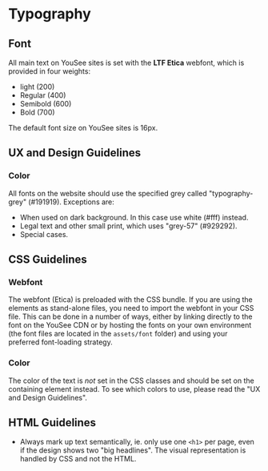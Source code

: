 # Typography
## Font
All main text on YouSee sites is set with the **LTF Etica** webfont, which is provided in four weights:
* light (200)
* Regular (400)
* Semibold (600)
* Bold (700)

The default font size on YouSee sites is 16px.

## UX and Design Guidelines
### Color
All fonts on the website should use the specified grey called "typography-grey" (#191919). Exceptions are:
- When used on dark background. In this case use white (#fff) instead.
- Legal text and other small print, which uses "grey-57" (#929292).
- Special cases.

## CSS Guidelines
### Webfont
The webfont (Etica) is preloaded with the CSS bundle.
If you are using the elements as stand-alone files, you need to import the webfont in your CSS file. This can be done in a number of ways, either by linking directly to the font on the YouSee CDN or by hosting the fonts on your own environment (the font files are located in the `assets/font` folder) and using your preferred font-loading strategy.

### Color
The color of the text is _not_ set in the CSS classes and should be set on the containing element instead. To see which colors to use, please read the "UX and Design Guidelines".

## HTML Guidelines
 - Always mark up text semantically, ie. only use one `<h1>` per page, even if the design shows two "big headlines". The visual representation is handled by CSS and not the HTML.
